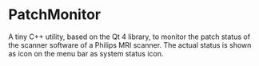 # PatchMonitor
A tiny C++ utility, based on the Qt 4 library, to monitor the patch status of the scanner software of a Philips MRI scanner. The actual status is shown as icon on the menu bar as system status icon.

